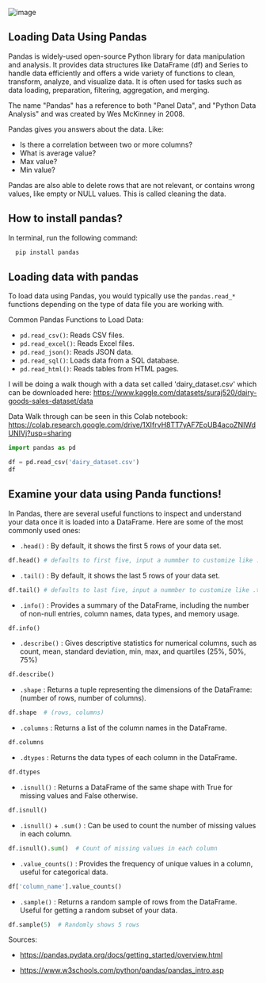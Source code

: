 ![image](https://github.com/user-attachments/assets/9805e518-2265-46e8-b3fb-95faca1f18b1)

## Loading Data Using Pandas

Pandas is widely-used open-source Python library for data manipulation and analysis. It provides data structures like DataFrame (df) and Series to handle data efficiently and offers a wide variety of functions to clean, transform, analyze, and visualize data. It is often used for tasks such as data loading, preparation, filtering, aggregation, and merging.

The name "Pandas" has a reference to both "Panel Data", and "Python Data Analysis" and was created by Wes McKinney in 2008.


Pandas gives you answers about the data. Like:

- Is there a correlation between two or more columns?
- What is average value?
- Max value?
- Min value?

Pandas are also able to delete rows that are not relevant, or contains wrong values, like empty or NULL values. This is called cleaning the data.

## How to install pandas? 
In terminal, run the following command:
```Powershell
  pip install pandas
```
## Loading data with pandas
To load data using Pandas, you would typically use the `pandas.read_*` functions depending on the type of data file you are working with. 

Common Pandas Functions to Load Data:
- `pd.read_csv()`: Reads CSV files.
- `pd.read_excel()`: Reads Excel files.
- `pd.read_json()`: Reads JSON data.
- `pd.read_sql()`: Loads data from a SQL database.
- `pd.read_html()`: Reads tables from HTML pages.

I will be doing a walk though with a data set called 'dairy_dataset.csv' which can be downloaded here: https://www.kaggle.com/datasets/suraj520/dairy-goods-sales-dataset/data

Data Walk through can be seen in this Colab notebook: https://colab.research.google.com/drive/1XIfrvH8TT7yAF7EoUB4acoZNlWdUNIVj?usp=sharing


```Python
import pandas as pd

df = pd.read_csv('dairy_dataset.csv')
df
```
## Examine your data using Panda functions!
In Pandas, there are several useful functions to inspect and understand your data once it is loaded into a DataFrame. Here are some of the most commonly used ones:
- `.head()` : By default, it shows the first 5 rows of your data set.
```Python
df.head() # defaults to first five, input a nummber to customize like .head(10)
```
- `.tail()` : By default, it shows the last 5 rows of your data set.
```Python
df.tail() # defaults to last five, input a nummber to customize like .tail(10)
```
- `.info()` : Provides a summary of the DataFrame, including the number of non-null entries, column names, data types, and memory usage.
```python
df.info()
```
- `.describe()` : Gives descriptive statistics for numerical columns, such as count, mean, standard deviation, min, max, and quartiles (25%, 50%, 75%)
```python
df.describe()
```
- `.shape` : Returns a tuple representing the dimensions of the DataFrame: (number of rows, number of columns).
```python
df.shape  # (rows, columns)
```
- `.columns` : Returns a list of the column names in the DataFrame.
```python
df.columns
```
- `.dtypes` : Returns the data types of each column in the DataFrame.
```python
df.dtypes
```
- `.isnull()` : Returns a DataFrame of the same shape with True for missing values and False otherwise.
```python
df.isnull()
```
- `.isnull()` + `.sum()` : Can be used to count the number of missing values in each column.
```python
df.isnull().sum()  # Count of missing values in each column
```
- `.value_counts()` : Provides the frequency of unique values in a column, useful for categorical data.
```python
df['column_name'].value_counts()
```
- `.sample()` : Returns a random sample of rows from the DataFrame. Useful for getting a random subset of your data.
```python
df.sample(5)  # Randomly shows 5 rows
```



Sources: 

- https://pandas.pydata.org/docs/getting_started/overview.html

- https://www.w3schools.com/python/pandas/pandas_intro.asp

